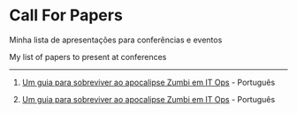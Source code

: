 # Call For Papers
Minha lista de apresentações para conferências e eventos

My list of papers to present at conferences

---

1. [Um guia para sobreviver ao apocalipse Zumbi em IT Ops](https://github.com/valdecircarvalho/callforpapers/blob/master/zombie.md) - Português

1. [Um guia para sobreviver ao apocalipse Zumbi em IT Ops](https://github.com/valdecircarvalho/callforpapers/blob/master/zombie.md) - Português
